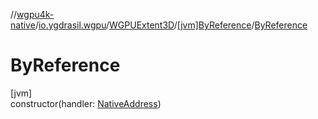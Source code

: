 //[wgpu4k-native](../../../../index.md)/[io.ygdrasil.wgpu](../../index.md)/[WGPUExtent3D](../index.md)/[[jvm]ByReference](index.md)/[ByReference](-by-reference.md)

# ByReference

[jvm]\
constructor(handler: [NativeAddress](../../../ffi/-native-address/index.md))